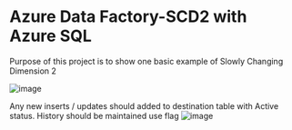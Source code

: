 # Azure Data Factory-SCD2 with Azure SQL

Purpose of this project is to show one basic example of Slowly Changing Dimension 2

![image](https://github.com/user-attachments/assets/354d7ddb-3a30-4273-8f6c-d174ead984d5)

Any new inserts / updates should added to destination table with Active status. History should be maintained use flag
![image](https://github.com/user-attachments/assets/f2b26167-e00b-4584-92f5-028ab2765712)
